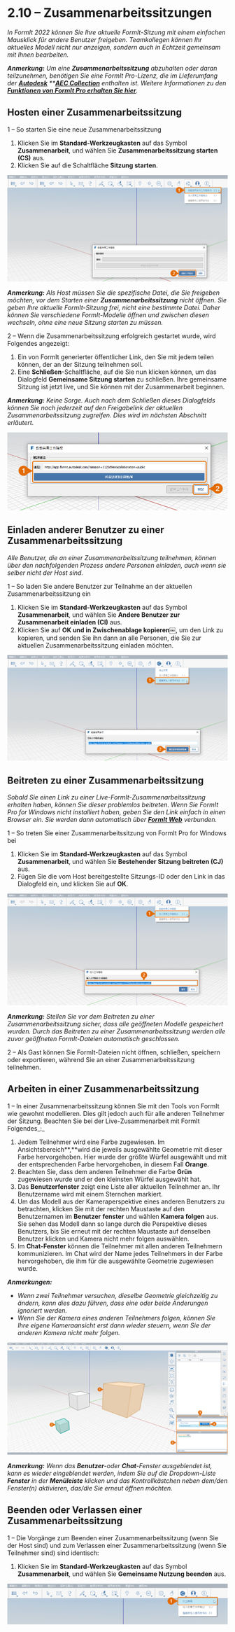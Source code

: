 # 2.10 – Zusammenarbeitssitzungen

_In FormIt 2022 können Sie Ihre aktuelle FormIt-Sitzung mit einem einfachen Mausklick für andere Benutzer freigeben. Teamkollegen können Ihr aktuelles Modell nicht nur anzeigen, sondern auch in Echtzeit gemeinsam mit Ihnen bearbeiten._

_**Anmerkung:**_ _Um eine_ _**Zusammenarbeitssitzung** abzuhalten oder daran teilzunehmen, benötigen Sie eine FormIt Pro-Lizenz, die im Lieferumfang der_ [_**Autodesk**_](https://www.autodesk.com/collections/architecture-engineering-construction/overview?plc=AECCOL\&term=1-YEAR\&support=ADVANCED\&quantity=1) _\*\*_[_**AEC Collection**_](https://www.autodesk.com/collections/architecture-engineering-construction/overview?plc=AECCOL\&term=1-YEAR\&support=ADVANCED\&quantity=1) _enthalten ist. Weitere Informationen zu den_ [_**Funktionen von FormIt Pro erhalten Sie hier**_](https://formit.autodesk.com/#pro-callout)_._

## Hosten einer Zusammenarbeitssitzung

1 – So starten Sie eine neue Zusammenarbeitssitzung

1. Klicken Sie im **Standard-Werkzeugkasten** auf das Symbol **Zusammenarbeit**, und wählen Sie **Zusammenarbeitssitzung starten (CS)** aus.
2. Klicken Sie auf die Schaltfläche **Sitzung starten**.

![](<../../.gitbook/assets/0 (12).png>)

_**Anmerkung:**_ _Als Host müssen Sie die spezifische Datei, die Sie freigeben möchten, vor dem Starten einer_ _**Zusammenarbeitssitzung** nicht öffnen. Sie geben Ihre aktuelle FormIt-Sitzung frei, nicht eine bestimmte Datei. Daher können Sie verschiedene FormIt-Modelle öffnen und zwischen diesen wechseln, ohne eine neue Sitzung starten zu müssen._

2 – Wenn die Zusammenarbeitssitzung erfolgreich gestartet wurde, wird Folgendes angezeigt:

1. Ein von FormIt generierter öffentlicher Link, den Sie mit jedem teilen können, der an der Sitzung teilnehmen soll.
2. Eine **Schließen**-Schaltfläche, auf die Sie nun klicken können, um das Dialogfeld **Gemeinsame Sitzung starten** zu schließen. Ihre gemeinsame Sitzung ist jetzt live, und Sie können mit der Zusammenarbeit beginnen.

_**Anmerkung:**_ _Keine Sorge. Auch nach dem Schließen dieses Dialogfelds können Sie noch jederzeit auf den Freigabelink der aktuellen Zusammenarbeitssitzung zugreifen. Dies wird im nächsten Abschnitt erläutert._

![](<../../.gitbook/assets/1 (6).png>)

## Einladen anderer Benutzer zu einer Zusammenarbeitssitzung

_Alle Benutzer, die an einer Zusammenarbeitssitzung teilnehmen, können über den nachfolgenden Prozess andere Personen einladen, auch wenn sie selber nicht der Host sind._

1 – So laden Sie andere Benutzer zur Teilnahme an der aktuellen Zusammenarbeitssitzung ein

1. Klicken Sie im **Standard-Werkzeugkasten** auf das Symbol **Zusammenarbeit**, und wählen Sie **Andere Benutzer zur Zusammenarbeit einladen (CI)** aus.
2. Klicken Sie auf **OK und in Zwischenablage kopieren**￼, um den Link zu kopieren, und senden Sie ihn dann an alle Personen, die Sie zur aktuellen Zusammenarbeitssitzung einladen möchten.

![](<../../.gitbook/assets/2 (6).png>)

## Beitreten zu einer Zusammenarbeitssitzung

_Sobald Sie einen Link zu einer Live-FormIt-Zusammenarbeitssitzung erhalten haben, können Sie dieser problemlos beitreten. Wenn Sie FormIt Pro for Windows nicht installiert haben, geben Sie den Link einfach in einen Browser ein. Sie werden dann automatisch über_ [_**FormIt Web**_](https://formit.autodesk.com/app) _verbunden._

1 – So treten Sie einer Zusammenarbeitssitzung von FormIt Pro for Windows bei

1. Klicken Sie im **Standard-Werkzeugkasten** auf das Symbol **Zusammenarbeit**, und wählen Sie **Bestehender Sitzung beitreten (CJ)** aus.
2. Fügen Sie die vom Host bereitgestellte Sitzungs-ID oder den Link in das Dialogfeld ein, und klicken Sie auf **OK**.

![](<../../.gitbook/assets/3 (15).png>)

_**Anmerkung:**_ _Stellen Sie vor dem Beitreten zu einer Zusammenarbeitssitzung sicher, dass alle geöffneten Modelle gespeichert wurden. Durch das Beitreten zu einer Zusammenarbeitssitzung werden alle zuvor geöffneten FormIt-Dateien automatisch geschlossen._

2 – Als Gast können Sie FormIt-Dateien nicht öffnen, schließen, speichern oder exportieren, während Sie an einer Zusammenarbeitssitzung teilnehmen.

## Arbeiten in einer Zusammenarbeitssitzung

1 – In einer Zusammenarbeitssitzung können Sie mit den Tools von FormIt wie gewohnt modellieren. Dies gilt jedoch auch für alle anderen Teilnehmer der Sitzung. Beachten Sie bei der Live-Zusammenarbeit mit FormIt Folgendes_:_

1. Jedem Teilnehmer wird eine Farbe zugewiesen. Im Ansichtsbereich**,**wird die jeweils ausgewählte Geometrie mit dieser Farbe hervorgehoben. Hier wurde der größte Würfel ausgewählt und mit der entsprechenden Farbe hervorgehoben, in diesem Fall **Orange**.
2. Beachten Sie, dass dem anderen Teilnehmer die Farbe **Grün** zugewiesen wurde und er den kleinsten Würfel ausgewählt hat.
3. Das **Benutzerfenster** zeigt eine Liste aller aktuellen Teilnehmer an. Ihr Benutzername wird mit einem Sternchen markiert.
4. Um das Modell aus der Kameraperspektive eines anderen Benutzers zu betrachten, klicken Sie mit der rechten Maustaste auf den Benutzernamen im **Benutzer** **fenster** und wählen **Kamera folgen** aus. Sie sehen das Modell dann so lange durch die Perspektive dieses Benutzers, bis Sie erneut mit der rechten Maustaste auf denselben Benutzer klicken und Kamera nicht mehr folgen auswählen.
5. Im **Chat-Fenster** können die Teilnehmer mit allen anderen Teilnehmern kommunizieren. Im Chat wird der Name jedes Teilnehmers in der Farbe hervorgehoben, die ihm für die ausgewählte Geometrie zugewiesen wurde.

_**Anmerkungen:**_

* _Wenn zwei Teilnehmer versuchen, dieselbe Geometrie gleichzeitig zu ändern, kann dies dazu führen, dass eine oder beide Änderungen ignoriert werden._
* _Wenn Sie der Kamera eines anderen Teilnehmers folgen, können Sie Ihre eigene Kameraansicht erst dann wieder steuern, wenn Sie der anderen Kamera nicht mehr folgen._

![](<../../.gitbook/assets/4 (4).png>)

_**Anmerkung:**_ _Wenn das_ _**Benutzer**_-_oder_ _**Chat**_-_Fenster ausgeblendet ist, kann es wieder eingeblendet werden, indem Sie auf die Dropdown-Liste_ _**Fenster**_ _in der_ _**Menüleiste** klicken und das Kontrollkästchen neben dem/den Fenster(n) aktivieren, das/die Sie erneut öffnen möchten._

## Beenden oder Verlassen einer Zusammenarbeitssitzung

1 – Die Vorgänge zum Beenden einer Zusammenarbeitssitzung (wenn Sie der Host sind) und zum Verlassen einer Zusammenarbeitssitzung (wenn Sie Teilnehmer sind) sind identisch:

1. Klicken Sie im **Standard-Werkzeugkasten** auf das Symbol **Zusammenarbeit**, und wählen Sie **Gemeinsame Nutzung beenden** aus.

![](<../../.gitbook/assets/5 (14).png>)
